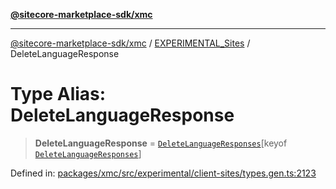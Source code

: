 [**@sitecore-marketplace-sdk/xmc**](../../../../README.md)

***

[@sitecore-marketplace-sdk/xmc](../../../../README.md) / [EXPERIMENTAL\_Sites](../README.md) / DeleteLanguageResponse

# Type Alias: DeleteLanguageResponse

> **DeleteLanguageResponse** = [`DeleteLanguageResponses`](DeleteLanguageResponses.md)\[keyof [`DeleteLanguageResponses`](DeleteLanguageResponses.md)\]

Defined in: [packages/xmc/src/experimental/client-sites/types.gen.ts:2123](https://github.com/Sitecore/marketplace-sdk/blob/main/packages/xmc/src/experimental/client-sites/types.gen.ts#L2123)
